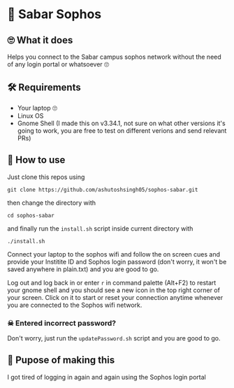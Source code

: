 # 📡 Sabar Sophos

## 🙄 What it does
Helps you connect to the Sabar campus sophos network without the need of any login portal or whatsoever 🙄

## 🛠 Requirements
- Your laptop 🙄
- Linux OS
- Gnome Shell (I made this on v3.34.1, not sure on what other versions it's going to work, you are free to test on different verions and send relevant PRs)

## 🍼 How to use
Just clone this repos using
```
git clone https://github.com/ashutoshsingh05/sophos-sabar.git
```
then change the directory with 
```
cd sophos-sabar
```
and finally run the `install.sh` script inside current directory with
```
./install.sh
```

Connect your laptop to the sophos wifi and follow the on screen cues and provide your Institite ID and Sophos login password (don't worry, it won't be saved anywhere in plain.txt) and you are good to go.

Log out and log back in or enter `r` in command palette (Alt+F2) to restart your gnome shell and you should see a new icon in the top right corner of your screen. Click on it to start or reset your connection anytime whenever you are connected to the Sophos wifi network.

### ☠ Entered incorrect password?
Don't worry, just run the `updatePassword.sh` script and you are good to go.

## 🤔 Pupose of making this
I got tired of logging in again and again using the Sophos login portal
